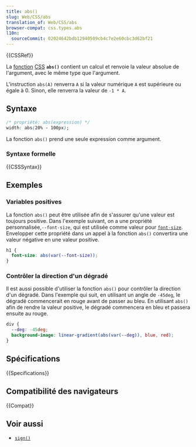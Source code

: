 ```yaml
---
title: abs()
slug: Web/CSS/abs
translation_of: Web/CSS/abs
browser-compat: css.types.abs
l10n:
  sourceCommit: 02024642bdb12940509cb4c7e2e60cbc3d62bf21
---
```

{{CSSRef}}

La [fonction](/fr/docs/Web/CSS/CSS_Functions) [CSS](/fr/docs/Web/CSS) **`abs()`** contient un calcul et renvoie la valeur absolue de l'argument, avec le même type que l'argument.

L'instruction `abs(A)` renverra `A` si la valeur numérique `A` est supérieure ou égale à 0. Sinon, elle renverra la valeur de `-1 * A`.

## Syntaxe

```css
/* propriété: abs(expression) */
width: abs(20% - 100px);
```

La fonction `abs()` prend une seule expression comme argument.

### Syntaxe formelle

{{CSSSyntax}}

## Exemples

### Variables positives

La fonction `abs()` peut être utilisée afin de s'assurer qu'une valeur est toujours positive. Dans l'exemple suivant, on a une propriété personnalisée,`--font-size`, qui est utilisée comme valeur pour [`font-size`](/fr/docs/Web/CSS/font-size). Envelopper cette propriété dans un appel à la fonction `abs()` convertira une valeur négative en une valeur positive.

```css
h1 {
  font-size: abs(var(--font-size));
}
```

### Contrôler la direction d'un dégradé

Il est aussi possible d'utiliser la fonction `abs()` pour contrôler la direction d'un dégradé. Dans l'exemple qui suit, en utilisant un angle de `-45deg`, le dégradé commencerait en rouge avant de passer au bleu. En utilisant `abs()` afin de rendre la valeur positive, le dégradé commencera en bleu et passera ensuite au rouge.

```css
div {
  --deg: -45deg;
  background-image: linear-gradient(abs(var(--deg)), blue, red);
}
```

## Spécifications

{{Specifications}}

## Compatibilité des navigateurs

{{Compat}}

## Voir aussi

- [`sign()`](/fr/docs/Web/CSS/sign_function)
